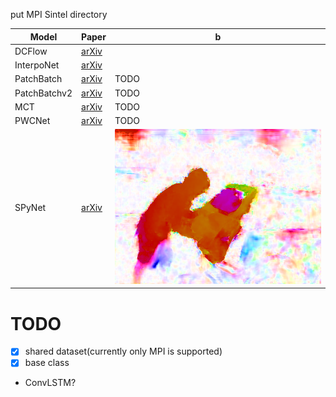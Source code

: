

put MPI Sintel directory


| Model | Paper | b |
| --- | --- | --- |
| DCFlow | [arXiv]() | 
| InterpoNet | [arXiv]() | |
| PatchBatch | [arXiv](https://arxiv.org/abs/1709.02371) | TODO |
| PatchBatchv2 | [arXiv](https://arxiv.org/abs/1709.02371) | TODO |
| MCT | [arXiv](https://arxiv.org/abs/1611.05250) | TODO |
| PWCNet | [arXiv](https://arxiv.org/abs/1709.02371) | TODO |
| SPyNet | [arXiv](https://arxiv.org/abs/1611.00850) | ![](imgs/SPyNet.png) |



# TODO
- [x] shared dataset(currently only MPI is supported)
- [x] base class
- ConvLSTM?
